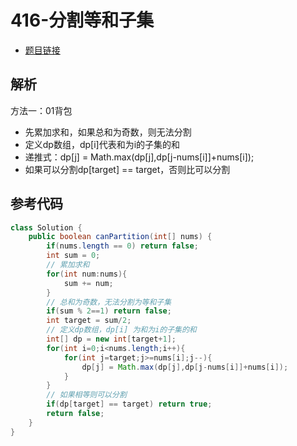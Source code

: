 # 416-分割等和子集

- [题目链接](https://leetcode-cn.com/problems/partition-equal-subset-sum/)

## 解析

方法一：01背包
- 先累加求和，如果总和为奇数，则无法分割
- 定义dp数组，dp[i]代表和为i的子集的和
- 递推式：dp[j] = Math.max(dp[j],dp[j-nums[i]]+nums[i]);
- 如果可以分割dp[target] == target，否则比可以分割

## 参考代码
```Java
class Solution {
    public boolean canPartition(int[] nums) {
        if(nums.length == 0) return false;
        int sum = 0;
        // 累加求和
        for(int num:nums){
            sum += num;
        }
        // 总和为奇数，无法分割为等和子集
        if(sum % 2==1) return false;
        int target = sum/2;
        // 定义dp数组，dp[i] 为和为i的子集的和
        int[] dp = new int[target+1];
        for(int i=0;i<nums.length;i++){
            for(int j=target;j>=nums[i];j--){
                dp[j] = Math.max(dp[j],dp[j-nums[i]]+nums[i]);
            }
        }
        // 如果相等则可以分割
        if(dp[target] == target) return true;
        return false;
    }
}
```
